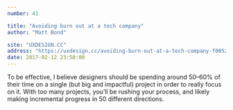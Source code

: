```yaml
---
number: 41

title: "Avoiding burn out at a tech company"
author: "Matt Bond"

site: "UXDESIGN.CC"
address: "https://uxdesign.cc/avoiding-burn-out-at-a-tech-company-f00529c8fd72#.4y24tsl4q"
date: 2017-02-12 23:50:00
---
```


To be effective, I believe designers should be spending around 50–60% of their time on a single (but big and impactful) project in order to really focus on it. With too many projects, you’ll be rushing your process, and likely making incremental progress in 50 different directions.
